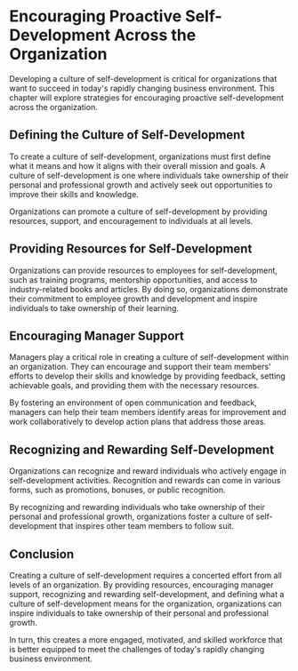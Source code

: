 Encouraging Proactive Self-Development Across the Organization
=================================================================================================================

Developing a culture of self-development is critical for organizations that want to succeed in today's rapidly changing business environment. This chapter will explore strategies for encouraging proactive self-development across the organization.

Defining the Culture of Self-Development
----------------------------------------

To create a culture of self-development, organizations must first define what it means and how it aligns with their overall mission and goals. A culture of self-development is one where individuals take ownership of their personal and professional growth and actively seek out opportunities to improve their skills and knowledge.

Organizations can promote a culture of self-development by providing resources, support, and encouragement to individuals at all levels.

Providing Resources for Self-Development
----------------------------------------

Organizations can provide resources to employees for self-development, such as training programs, mentorship opportunities, and access to industry-related books and articles. By doing so, organizations demonstrate their commitment to employee growth and development and inspire individuals to take ownership of their learning.

Encouraging Manager Support
---------------------------

Managers play a critical role in creating a culture of self-development within an organization. They can encourage and support their team members' efforts to develop their skills and knowledge by providing feedback, setting achievable goals, and providing them with the necessary resources.

By fostering an environment of open communication and feedback, managers can help their team members identify areas for improvement and work collaboratively to develop action plans that address those areas.

Recognizing and Rewarding Self-Development
------------------------------------------

Organizations can recognize and reward individuals who actively engage in self-development activities. Recognition and rewards can come in various forms, such as promotions, bonuses, or public recognition.

By recognizing and rewarding individuals who take ownership of their personal and professional growth, organizations foster a culture of self-development that inspires other team members to follow suit.

Conclusion
----------

Creating a culture of self-development requires a concerted effort from all levels of an organization. By providing resources, encouraging manager support, recognizing and rewarding self-development, and defining what a culture of self-development means for the organization, organizations can inspire individuals to take ownership of their personal and professional growth.

In turn, this creates a more engaged, motivated, and skilled workforce that is better equipped to meet the challenges of today's rapidly changing business environment.



